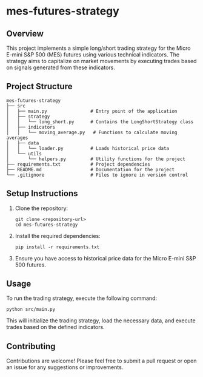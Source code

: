 # mes-futures-strategy

## Overview
This project implements a simple long/short trading strategy for the Micro E-mini S&P 500 (MES) futures using various technical indicators. The strategy aims to capitalize on market movements by executing trades based on signals generated from these indicators.

## Project Structure
```
mes-futures-strategy
├── src
│   ├── main.py                # Entry point of the application
│   ├── strategy
│   │   └── long_short.py      # Contains the LongShortStrategy class
│   ├── indicators
│   │   └── moving_average.py   # Functions to calculate moving averages
│   ├── data
│   │   └── loader.py          # Loads historical price data
│   └── utils
│       └── helpers.py         # Utility functions for the project
├── requirements.txt           # Project dependencies
├── README.md                  # Documentation for the project
└── .gitignore                 # Files to ignore in version control
```

## Setup Instructions
1. Clone the repository:
   ```
   git clone <repository-url>
   cd mes-futures-strategy
   ```

2. Install the required dependencies:
   ```
   pip install -r requirements.txt
   ```

3. Ensure you have access to historical price data for the Micro E-mini S&P 500 futures.

## Usage
To run the trading strategy, execute the following command:
```
python src/main.py
```

This will initialize the trading strategy, load the necessary data, and execute trades based on the defined indicators.

## Contributing
Contributions are welcome! Please feel free to submit a pull request or open an issue for any suggestions or improvements.